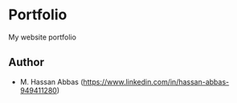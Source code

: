 # Portfolio
My website portfolio


## Author
* M. Hassan Abbas (https://www.linkedin.com/in/hassan-abbas-949411280)
